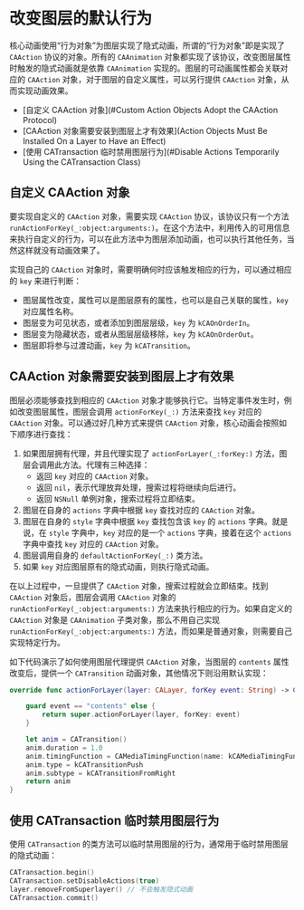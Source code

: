 # 改变图层的默认行为

核心动画使用“行为对象”为图层实现了隐式动画，所谓的“行为对象”即是实现了 `CAAction` 协议的对象。所有的 `CAAnimation` 对象都实现了该协议，改变图层属性时触发的隐式动画就是依靠 `CAAnimation` 实现的。图层的可动画属性都会关联对应的 `CAAction` 对象，对于图层的自定义属性，可以另行提供 `CAAction` 对象，从而实现动画效果。

- [自定义 CAAction 对象](#Custom Action Objects Adopt the CAAction Protocol)
- [CAAction 对象需要安装到图层上才有效果](Action Objects Must Be Installed On a Layer to Have an Effect)
- [使用 CATransaction 临时禁用图层行为](#Disable Actions Temporarily Using the CATransaction Class)

<a name="Custom Action Objects Adopt the CAAction Protocol"></a>
## 自定义 CAAction 对象

要实现自定义的 `CAAction` 对象，需要实现 `CAAction` 协议，该协议只有一个方法 `runActionForKey(_:object:arguments:)`。在这个方法中，利用传入的可用信息来执行自定义的行为，可以在此方法中为图层添加动画，也可以执行其他任务，当然这样就没有动画效果了。

实现自己的 `CAAction` 对象时，需要明确何时应该触发相应的行为，可以通过相应的 `key` 来进行判断：

- 图层属性改变，属性可以是图层原有的属性，也可以是自己关联的属性，`key` 对应属性名称。
- 图层变为可见状态，或者添加到图层层级，`key` 为 `kCAOnOrderIn`。
- 图层变为隐藏状态，或者从图层层级移除，`key` 为 `kCAOnOrderOut`。
- 图层即将参与过渡动画，`key` 为 `kCATransition`。

<a name="Action Objects Must Be Installed On a Layer to Have an Effect"></a>
## CAAction 对象需要安装到图层上才有效果

图层必须能够查找到相应的 `CAAction` 对象才能够执行它。当特定事件发生时，例如改变图层属性，图层会调用 `actionForKey(_:)` 方法来查找 `key` 对应的 `CAAction` 对象。可以通过好几种方式来提供 `CAAction` 对象，核心动画会按照如下顺序进行查找：

1. 如果图层拥有代理，并且代理实现了 `actionForLayer(_:forKey:)` 方法，图层会调用此方法。代理有三种选择：
    - 返回 `key` 对应的 `CAAction` 对象。
    - 返回 `nil`，表示代理放弃处理，搜索过程将继续向后进行。
    - 返回 `NSNull` 单例对象，搜索过程将立即结束。
2. 图层在自身的 `actions` 字典中根据 `key` 查找对应的 `CAAction` 对象。
3. 图层在自身的 `style` 字典中根据 `key` 查找包含该 `key` 的 `actions` 字典。就是说，在 `style` 字典中，`key` 对应的是一个 `actions` 字典，接着在这个 `actions` 字典中查找 `key` 对应的 `CAAction` 对象。
4. 图层调用自身的 `defaultActionForKey(_:)` 类方法。
5. 如果 `key` 对应图层原有的隐式动画，则执行隐式动画。

在以上过程中，一旦提供了 `CAAction` 对象，搜索过程就会立即结束。找到 `CAAction` 对象后，图层会调用 `CAAction` 对象的 `runActionForKey(_:object:arguments:)` 方法来执行相应的行为。如果自定义的 `CAAction` 对象是 `CAAnimation` 子类对象，那么不用自己实现 `runActionForKey(_:object:arguments:)` 方法，而如果是普通对象，则需要自己实现特定行为。

如下代码演示了如何使用图层代理提供 `CAAction` 对象，当图层的 `contents` 属性改变后，提供一个 `CATransition` 动画对象，其他情况下则沿用默认实现：

```swift
override func actionForLayer(layer: CALayer, forKey event: String) -> CAAction? {

    guard event == "contents" else {
        return super.actionForLayer(layer, forKey: event)
    }

    let anim = CATransition()
    anim.duration = 1.0
    anim.timingFunction = CAMediaTimingFunction(name: kCAMediaTimingFunctionEaseIn)
    anim.type = kCATransitionPush
    anim.subtype = kCATransitionFromRight
    return anim
}
```

<a name="Disable Actions Temporarily Using the CATransaction Class"></a>
## 使用 CATransaction 临时禁用图层行为

使用 `CATransaction` 的类方法可以临时禁用图层的行为，通常用于临时禁用图层的隐式动画：

```swift
CATransaction.begin()
CATransaction.setDisableActions(true)
layer.removeFromSuperlayer() // 不会触发隐式动画
CATransaction.commit()
```